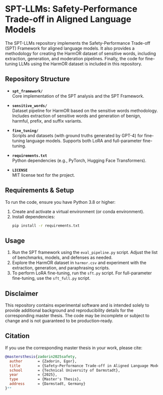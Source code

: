 # SPT-LLMs: Safety-Performance Trade-off in Aligned Language Models

The SPT-LLMs repository implements the Safety-Performance Trade-off (SPT) Framework for aligned language models. It also provides a methodology for creating the HarmOR dataset of sensitive words, including extraction, generation, and moderation pipelines. Finally, the code for fine-tuning LLMs using the HarmOR dataset is included in this repository.

## Repository Structure

- **`spt_framework/`**  
  Core implementation of the SPT analysis and the SPT Framework.

- **`sensitive_words/`**  
  Dataset pipeline for HarmOR based on the sensitive words methodology. Includes extraction of sensitive words and generation of benign, harmful, prefix, and suffix variants.

- **`fine_tuning/`**  
  Scripts and datasets (with ground truths generated by GPT-4) for fine-tuning language models. Supports both LoRA and full-parameter fine-tuning.

- **`requirements.txt`**  
  Python dependencies (e.g., PyTorch, Hugging Face Transformers).

- **`LICENSE`**  
  MIT license text for the project.

## Requirements & Setup

To run the code, ensure you have Python 3.8 or higher:

1. Create and activate a virtual environment (or conda environment).  
2. Install dependencies:  
   ```bash
   pip install -r requirements.txt
   
## Usage

1. Run the SPT framework using the `eval_pipeline.py` script. Adjust the list of benchmarks, models, and defenses as needed.
2. Explore the HarmOR dataset in `harmor.csv` and experiment with the extraction, generation, and paraphrasing scripts.
3. To perform LoRA fine-tuning, run the `sft.py` script. For full-parameter fine-tuning, use the `sft_full.py` script.

## Disclaimer

This repository contains experimental software and is intended solely to provide additional background and reproducibility details for the corresponding master thesis. The code may be incomplete or subject to change and is not guaranteed to be production‐ready.

## Citation

If you use the corresponding master thesis in your work, please cite:

```bibtex
@mastersthesis{zadorin2025safety,
  author       = {Zadorin, Egor},
  title        = {Safety–Performance Trade‐off in Aligned Language Models},
  school       = {Technical University of Darmstadt},
  year         = {2025},
  type         = {Master's Thesis},
  address      = {Darmstadt, Germany}
}**


